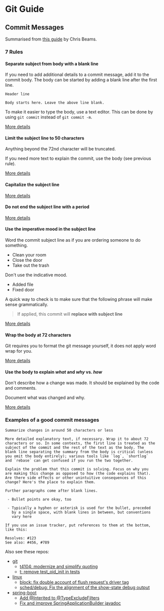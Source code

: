 # Git Guide

## Commit Messages

Summarised from [this guide](https://chris.beams.io/posts/git-commit/) by Chris Beams.

### 7 Rules

#### Separate subject from body with a blank line

If you need to add additional details to a commit message, add it to the commit body.
The body can be started by adding a blank line after the first line.

    Header line

    Body starts here. Leave the above line blank.

To make it easier to type the body, use a text editor.
This can be done by using `git commit` instead of `git commit -m`.

[More details][separate]

#### Limit the subject line to 50 characters

Anything beyond the 72nd character will be truncated.

If you need more text to explain the commit, use the body (see previous rule).

[More details][limit-50]

#### Capitalize the subject line

[More details][capitalize]

#### Do not end the subject line with a period

[More details][end]

#### Use the imperative mood in the subject line

Word the commit subject line as if you are ordering someone to do something.

  - Clean your room
  - Close the door
  - Take out the trash

Don't use the indicative mood.

  - Added file
  - Fixed door

A quick way to check is to make sure that the following phrase will make sense grammatically.

> If applied, this commit will __replace with subject line__

[More details][imperative]

#### Wrap the body at 72 characters

Git requires you to format the git message yourself, it does not apply word wrap for you.

[More details][wrap-72]

#### Use the body to explain _what_ and _why_ vs. _how_

Don't describe how a change was made.
It should be explained by the code and comments.

Document what was changed and why.

[More details][why-not-how]

### Examples of a good commit messages

    Summarize changes in around 50 characters or less

    More detailed explanatory text, if necessary. Wrap it to about 72
    characters or so. In some contexts, the first line is treated as the
    subject of the commit and the rest of the text as the body. The
    blank line separating the summary from the body is critical (unless
    you omit the body entirely); various tools like `log`, `shortlog`
    and `rebase` can get confused if you run the two together.

    Explain the problem that this commit is solving. Focus on why you
    are making this change as opposed to how (the code explains that).
    Are there side effects or other unintuitive consequences of this
    change? Here's the place to explain them.

    Further paragraphs come after blank lines.

     - Bullet points are okay, too

     - Typically a hyphen or asterisk is used for the bullet, preceded
       by a single space, with blank lines in between, but conventions
       vary here

    If you use an issue tracker, put references to them at the bottom,
    like this:

    Resolves: #123
    See also: #456, #789

Also see these repos:
  - [git](https://github.com/git/git/commits/master)
    - [t4104: modernize and simplify quoting][289218d]
    - [t: remove test\_oid\_init in tests][e023ff0]
  - [linux](https://github.com/torvalds/linux/commits/master)
    - [block: fix double account of flush request's driver tag][c1e2b84]
    - [sched/debug: Fix the alignment of the show-state debug output][cc172ff]
  - [spring-boot](https://github.com/spring-projects/spring-boot/commits/master)
    - [Add @Interited to @TypeExcludeFilters][3271542]
    - [Fix and improve SpringApplicationBuilder javadoc][89a6f83]




[separate]: https://chris.beams.io/posts/git-commit/#separate
[limit-50]: https://chris.beams.io/posts/git-commit/#limit-50
[capitalize]: https://chris.beams.io/posts/git-commit/#capitalize
[end]: https://chris.beams.io/posts/git-commit/#end
[imperative]: https://chris.beams.io/posts/git-commit/#imperative
[wrap-72]: https://chris.beams.io/posts/git-commit/#wrap-72
[why-not-how]: https://chris.beams.io/posts/git-commit/#why-not-how

[289218d]: https://github.com/git/git/commit/289218de2b5cc17e88d7a04f46fc8302142da8d0
[e023ff0]: https://github.com/git/git/commit/e023ff0691ca207d421a0e75ea23c132ada9142a
[c1e2b84]: https://github.com/torvalds/linux/commit/c1e2b8422bf946c80e832cee22b3399634f87a2c
[cc172ff]: https://github.com/torvalds/linux/commit/cc172ff301d8079e941a6eb31758951a6d764084
[3271542]: https://github.com/spring-projects/spring-boot/commit/3271542d980fc5cb40965612eb183036dc135b0b
[89a6f83]: https://github.com/spring-projects/spring-boot/commit/89a6f83344dc0217cc658cdecfb2357e4c4a370d
